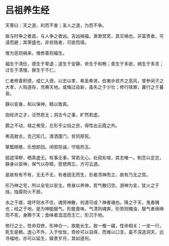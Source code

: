 # 吕祖养生经

天尊曰：天之道，利而不害；圣人之道，为而不争。

故与时争之者昌，与人争之者凶。吉凶祸福，渺渺冥冥，其灾祸也，非富贵者，可请而避；其荣盛也，非贫贱者，可欲而得。

惟为恶则祸来，惟修善则福生。

福生于清俭，德生于卑退；道生于安静，命生于和畅；患生于多欲，祸生于多贪；过生于清慢，罪生于不仁。

仁者修善积德，成仁入德，以忠以孝，希圣希贤。伯夷步叔齐之高风，曾参闵子之大孝，人殁道存，充赛天地。或悔过自新，虽失之于少壮；修行赎罪，冀行之于暮哀。

静以安身，和以保神，精以致真。

抱经济之才，泛然若无；洞古今之事，旷然若虚。

爵之不动，禄之弗受，忘形乎尘俗之忠，得性出云霞之外。

希高敖古，克己知几，潇洒蓬门，贫同原宪。

箪瓢陋巷，乐想颜回。闲邪存诚，守瓶热玉。

超迹滓秽，栖真虚无。有事无事，常若无心。处寂处喧，其志唯一。制念以定志，静身以安神，保气以存精，思想两忘，方可云道。

是故有有不有，无无不无，有者因无而生，形者须神而立，故有乃无之宫。

形乃神之宅，所以全宅以安主。修身以养神，若气散归空。游神为变，犹火之于烛，烛靡则火不居。

水之于堤，堤坏则水不住，魂劳神散，何道可成？神者魂也。降之于天，鬼者魄也；经之于地，是为神能服气。形能食味，气清则魂爽，形劳则魄浊，服气者绵绵而不死，身腾于天；食味者混混而王亡，形沉于地。

修行之士，性命双修，形神合一，故能长生。故一飧一寢，性命相关；一坐一行，死生是赖。虚心不外，入于怰怰，奇妙可以自得，而难以口言。虽不深造洞天，远寻福地，亦可以延生，娱景岁月，其如道何。